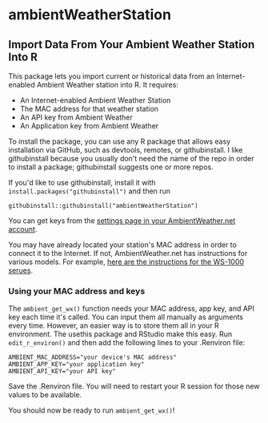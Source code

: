# ambientWeatherStation
## Import Data From Your Ambient Weather Station Into R

This package lets you import current or historical data from an Internet-enabled Ambient Weather station into R. It requires:

* An Internet-enabled Ambient Weather Station
* The MAC address for that weather station
* An API key from Ambient Weather
* An Application key from Ambient Weather

To install the package, you can use any R package that allows easy installation via GitHub, such as devtools, remotes, or githubinstall. I like githubinstall because you usually don't need the name of the repo in order to install a package; githubinstall suggests one or more repos.

If you'd like to use githubinstall, install it with `install.packages("githubinstall")` and then run

`githubinstall::githubinstall("ambientWeatherStation")`

You can get keys from the [settings page in your AmbientWeather.net account](https://dashboard.ambientweather.net/account).

You may have already located your station's MAC address in order to connect it to the Internet. If not, AmbientWeather.net has instructions for various models. For example, [here are the instructions for the WS-1000 serues](https://ambientweather.net/help/how-do-i-find-my-mac-address-ws-1000-series/).

### Using your MAC address and keys

The `ambient_get_wx()` function needs your MAC address, app key, and API key each time it's called. You can input them all manually as arguments every time. However, an easier way is to store them all in your R environment. The usethis package and RStudio make this easy. Run `edit_r_environ()` and then add the following lines to your .Renviron file:

```
AMBIENT_MAC_ADDRESS="your device's MAC address"
AMBIENT_APP_KEY="your application key"
AMBIENT_API_KEY="your API key"
```

Save the .Renviron file. You will need to restart your R session for those new values to be available. 

You should now be ready to run `ambient_get_wx()`!
